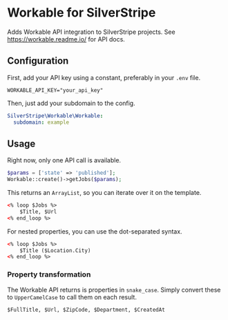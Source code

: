 # Workable for SilverStripe
Adds Workable API integration to SilverStripe projects. See https://workable.readme.io/ for API docs.

## Configuration
First, add your API key using a constant, preferably in your `.env` file.

```
WORKABLE_API_KEY="your_api_key"
```

Then, just add your subdomain to the config.

```yml
SilverStripe\Workable\Workable:
  subdomain: example
```

## Usage

Right now, only one API call is available.

```php
$params = ['state' => 'published'];
Workable::create()->getJobs($params);
```

This returns an `ArrayList`, so you can iterate over it on the template.

```html
<% loop $Jobs %>
    $Title, $Url
<% end_loop %>
```

For nested properties, you can use the dot-separated syntax.

```html
<% loop $Jobs %>
    $Title ($Location.City)
<% end_loop %>
```

### Property transformation

The Workable API returns is properties in `snake_case`. Simply convert these to `UpperCamelCase` to call them on each result.

```html
$FullTitle, $Url, $ZipCode, $Department, $CreatedAt
```

